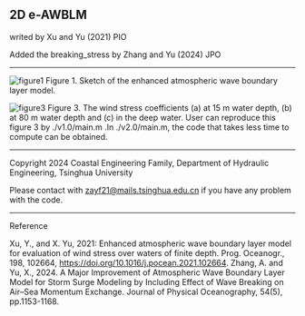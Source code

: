 2D e-AWBLM
---------------------------------------------------------------------------------

writed by Xu and Yu (2021) PIO

Added the breaking_stress by Zhang and Yu (2024) JPO

---------------------------------------------------------------------------------

![figure1](https://github.com/anyifang/e-AWBLM/assets/89235013/c6d6a062-bffd-4721-adff-fbc6e1f06bde)
Figure 1. Sketch of the enhanced atmospheric wave boundary layer model. 

![figure3](https://github.com/anyifang/e-AWBLM/assets/89235013/b2a6a174-3be6-4fb1-a660-f93ee3f234f3)
Figure 3. The wind stress coefficients (a) at 15 m water depth, (b) at 80 m water depth and (c) in the deep water.
User can reproduce this figure 3 by ./v1.0/main.m
.In ./v2.0/main.m, the code that takes less time to compute can be obtained.

---------------------------------------------------------------------------------

Copyright 2024 Coastal Engineering Family, Department of Hydraulic Engineering, Tsinghua University

Please contact with zayf21@mails.tsinghua.edu.cn if you have any problem with the code.

---------------------------------------------------------------------------------


Reference

Xu, Y., and X. Yu, 2021: Enhanced atmospheric wave boundary layer model for evaluation of wind stress over waters of finite depth. Prog. Oceanogr., 198, 102664, https://doi.org/10.1016/j.pocean.2021.102664.
Zhang, A. and Yu, X., 2024. A Major Improvement of Atmospheric Wave Boundary Layer Model for Storm Surge Modeling by Including Effect of Wave Breaking on Air–Sea Momentum Exchange. Journal of Physical Oceanography, 54(5), pp.1153-1168.
